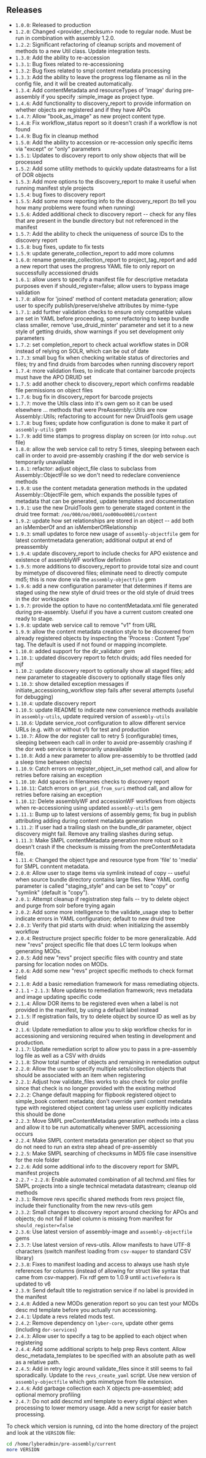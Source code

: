 ## Releases

- `1.0.0`:   Released to production
- `1.2.0`:   Changed <provider_checksum> node to regular <checksum> node.  Must be run
    in combination with assembly 1.2.0.
- `1.2.2`:   Significant refactoring of cleanup scripts and movement of methods to a
    new Util class.  Update integration tests.
- `1.3.0`:   Add the ability to re-accession
- `1.3.1`:   Bug fixes related to re-accessioning
- `1.3.2`:   Bug fixes related to smpl content metadata processing
- `1.3.3`:   Add the ability to leave the progress log filename as nil in the config
    file, and it will be created automatically.
- `1.3.4`:   Add contentMetadata and resourceTypes of 'image' during pre-assembly if
    you specify :simple_image as project type.
- `1.4.6`:   Add functionality to discovery_report to provide information on whether
    objects are registered and if they have APOs
- `1.4.7`:   Allow "book_as_image" as new project content type.
- `1.4.8`:   Fix workflow_status report so it doesn't crash if a workflow is not found
- `1.4.9`:   Bug fix in cleanup method
- `1.5.0`:   Add the ability to accession or re-accession only specific items via
    "except" or "only" parameters
- `1.5.1`:   Updates to discovery report to only show objects that will be processed
- `1.5.2`:   Add some utility methods to quickly update datastreams for a list of DOR objects
- `1.5.3`:   Add more options to the discovery_report to make it useful when running
    manifest style projects
- `1.5.4`:   bug fixes to discovery report
- `1.5.5`:   Add some more reporting info to the discovery_report (to tell you how many
    problems were found when running)
- `1.5.6`:   Added additional check to discovery report -- check for any files that are
    present in the bundle directory but not referenced in the manifest
- `1.5.7`:   Add the ability to check the uniqueness of source IDs to the discovery report
- `1.5.8`:   bug fixes, update to fix tests
- `1.5.9`:   update generate_collection_report to add more columns
- `1.6.0`:   rename generate_collection_report to project_tag_report and add a new
    report that uses the progress YAML file to only report on successfully accessioned druids
- `1.6.1`:   allow users to specify a manifest file for descriptive metadata purposes
    even if should_register=false; allow users to bypass image validation
- `1.7.0`:   allow for 'joined' method of content metadata generation; allow user to
    specify publish/preserve/shelve attributes by mime-type
- `1.7.1`:   add further validation checks to ensure only compatible values are set in
    YAML before proceeding, some refactoring to keep bundle class smaller,
    remove 'use_druid_minter' parameter and set it to a new style of getting
    druids, show warnings if you set development only parameters
- `1.7.2`:   set completion_report to check actual workflow states in DOR instead of
    relying on SOLR, which can be out of date
- `1.7.3`:   small bug fix when checking writable status of directories and files; try
    and find druids from barcodes when running discovery report
- `1.7.4`:   more validation fixes, to indicate that container barcode projects must
    have the APO DRUID set
- `1.7.5`:   add another check to discovery_report which confirms readable file
    permissions on object files
- `1.7.6`:   bug fix in discovery_report for barcode projects
- `1.7.7`:   move the Utils class into it's own gem so it can be used elsewhere ...
    methods that were PreAssembly::Utils are now Assembly::Utils; refactoring
    to account for new DruidTools gem usage
- `1.7.8`:   bug fixes; update how configuration is done to make it part of `assembly-utils` gem
- `1.7.9`:   add time stamps to progress display on screen (or into `nohup.out` file)
- `1.8.0`:   allow the web service call to retry 5 times, sleeping between each call in
    order to avoid pre-assembly crashing if the dor web service is temporarily unavailable
- `1.8.1`:   refactor: adjust object_file class to subclass from Assembly::ObjectFile
    so we don't need to redeclare convenience methods
- `1.9.0`:   use the content metadata generation methods in the updated
    Assembly::ObjectFile gem, which expands the possible types of metadata
    that can be generated, update templates and documentation
- `1.9.1`:   use the new DruidTools gem to generate staged content in the druid tree
    format: `/oo/000/oo/0001/oo000oo0001/content`
- `1.9.2`:   update how set relationships are stored in an object -- add both an
    isMemberOf and an isMemberOfRelationship
- `1.9.3`:   small updates to force new usage of `assembly-objectfile` gem for latest
    contentmetadata generation; additional output at end of preassembly
- `1.9.4`:   update discovery_report to include checks for APO existence and existence
    of assemblyWF workflow definition
- `1.9.5`:   more additions to discovery_report to provide total size and count by
    mimetype of discovered files; eliminate need to directly compute md5; this
    is now done via the `assembly-objectfile` gem
- `1.9.6`:   add a new configuration parameter that determines if items are staged
    using the new style of druid trees or the old style of druid trees in the
    dor workspace
- `1.9.7`:   provide the option to have no contentMetadata.xml file generated during
    pre-assembly.  Useful if you have a current custom created one ready to stage.
- `1.9.8`:   update web service call to remove "v1" from URL
- `1.9.9`:   allow the content metadata creation style to be discovered from already
    registered objects by inspecting the 'Process : Content Type' tag.  The
    default is used if not found or mapping incomplete.
- `1.10.0`:   added support for the dir_validator gem
- `1.10.1`:   updated discovery report to fetch druids; add files needed for mjf
- `1.10.2`:   update discovery report to optionally show all staged files; add new
    parameter to stageable discovery to optionally stage files only
- `1.10.3`:   show detailed exception messages if initiate_accessioning_workflow step
    fails after several attempts (useful for debugging)
- `1.10.4`:   update discovery report
- `1.10.5`:   update README to indicate new convenience methods available in
    `assembly-utils`, update required version of `assembly-utils`
- `1.10.6`:   Update service_root configuration to allow different service URLs (e.g.
    with or without v1) for test and production
- `1.10.7`:   Allow the dor register call to retry 5 (configurable) times, sleeping
    between each call in order to avoid pre-assembly crashing if the dor web
    service is temporarily unavailable
- `1.10.8`:   Add a new parameter to allow pre-assembly to be throttled (add a sleep time between objects)
- `1.10.9`:   Catch errors on register_object_in_set method call, and allow for retries before raising an exception
- `1.10.10`:   Add spaces in filenames checks to discovery report
- `1.10.11`:   Catch errors on `get_pid_from_suri` method call, and allow for retries before raising an exception
- `1.10.12`:   Delete assemblyWF and accessionWF workflows from objects when
    re-accessioning using updated `assembly-utils` gem
- `1.11.1`:   Bump up to latest versions of assembly gems; fix bug in publish
    attributing adding during content metadata generation
- `1.11.2`:   If user had a trailing slash on the bundle_dir parameter, object discovery
    might fail.  Remove any trailing slashes during setup.
- `1.11.3`:   Make SMPL contentMetadata generation more robust so it doesn't crash if
    the checksum is missing from the preContentMetadata file.
- `1.11.4`:   Changed the object type and resource type from 'file' to 'media' for SMPL conntent metadata.
- `2.0.0`:   Allow user to stage items via symlink instead of copy -- useful when
    source bundle directory contains large files.  New YAML config parameter
    is called "staging_style" and can be set to "copy" or "symlink" (default is "copy").
- `2.0.1`:   Attempt cleanup if registration step fails -- try to delete object and
    purge from solr before trying again
- `2.0.2`:   Add some more intelligence to the validate_usage step to better indicate
    errors in YAML configuration; default to new druid tree
- `2.0.3`:   Verify that pid starts with druid: when initializing the assembly workflow
- `2.0.4`:   Restructure project specific folder to be more generalizable.  Add new
    "revs" project specific file that does LC term lookups when generating MODs.
- `2.0.5`:   Add new "revs" project specific files with country and state parsing for location nodes on MODs.
- `2.0.6`:   Add some new "revs" project specific methods to check format field
- `2.1.0`:   Add a basic remediation framework for mass remediating objects.
- `2.1.1` - `2.1.3`:   More updates to remediation framework; revs metadata and image updating specific code
- `2.1.4`:   Allow DOR items to be registered even when a label is not provided in the
    manifest, by using a default label instead
- `2.1.5`:   If registration fails, try to delete object by source ID as well as by druid
- `2.1.6`:   Update remediation to allow you to skip workflow checks for in
    accessioning and versioning required when testing in development and production.
- `2.1.7`:   Update remediation script to allow you to pass in a pre-assembly log file
    as well as a CSV with druids
- `2.1.8`:   Show total number of objects and remaining in remediation output
- `2.2.0`:   Allow the user to specify multiple sets/collection objects that should be
    associated with an item when registering
- `2.2.1`:   Adjust how validate_files works to also check for color profile since that
    check is no longer provided with the existing method
- `2.2.2`:   Change default mapping for flipbook registered object to simple_book
    content metadata; don't override yaml content metedata type with
    registered object content tag unless user explicitly indicates this should be done
- `2.2.3`:   Move SMPL preContentMetadata generation methods into a class and allow it
    to be run automatically whenever SMPL accessioning occurs
- `2.2.4`:   Make SMPL content metadata generation per object so that you do not need
    to run an extra step ahead of pre-assembly
- `2.2.5`:   Make SMPL searching of checksums in MD5 file case insensitive for the role folder
- `2.2.6`:   Add some additional info to the discovery report for SMPL manifest projects
- `2.2.7` - `2.2.8`:   Enable automated combination of all techmd.xml files for SMPL projects
    into a single technical metadata datastream; cleanup old methods
- `2.3.1`:   Remove revs specific shared methods from revs project file, include their
    functionality from the new revs-utils gem
- `2.3.2`:   Small changes to discovery report around checking for APOs and objects; do
    not fail if label column is missing from manifest for `should_register=false`
- `2.3.6`:   Use latest version of assembly-image and `assembly-objectfile` gems
- `2.3.7`:   Use latest version of revs-utils.  Allow manifests to have UTF-8
    characters (switch manifest loading from `csv-mapper` to standard CSV library)
- `2.3.8`:   Fixes to manifest loading and access to always use hash style references
    for columns (instead of allowing for struct like syntax that came from
    csv-mapper). Fix rdf gem to 1.0.9 until `activefedora` is updated to v6
- `2.3.9`:   Send default title to registration service if no label is provided in the manifest
- `2.4.0`:   Added a new MODs generation report so you can test your MODs desc md template before you actually run accessioning.
- `2.4.1`:   Update a revs related mods test.
- `2.4.2`:   Remove dependency on `lyber-core`, update other gems (including `dor-services`)
- `2.4.3`:   Allow user to specify a tag to be applied to each object when registering
- `2.4.4`:   Add some additional scripts to help prep Revs content.  Allow
    desc_metadata_templates to be specified with an absolute path as well as a relative path.
- `2.4.5`:   Add in retry logic around validate_files since it still seems to fail
    sporadically.  Update to the `revs_create_yaml` script.  Use new version of
    `assembly-objectfile` which gets mimetype from file extension.
- `2.4.6`:   Add garbage collection each X objects pre-assembled; add optional memory profiling
- `2.4.7`:   Do not add descmd xml template to every digital object when processing to
    lower memory usage.  Add a new script for easier batch processing.

To check which version is running, cd into the home directory of the project
and look at the `VERSION` file:
```bash
cd /home/lyberadmin/pre-assembly/current
more VERSION
```
